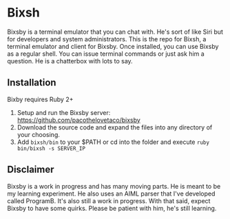 # Bixsh
Bixsby is a terminal emulator that you can chat with. He's sort of like Siri but for developers and system administrators. This is the repo for Bixsh, a terminal emulator and client for Bixsby. Once installed, you can use Bixsby as a regular shell. You can issue terminal commands or just ask him a question. He is a chatterbox with lots to say.

## Installation

Bixby requires Ruby 2+

  1. Setup and run the Bixsby server: https://github.com/pacothelovetaco/bixsby
  2. Download the source code and expand the files into any directory of your choosing.
  3. Add `bixsh/bin` to your $PATH or cd into the folder and execute `ruby bin/bixsh -s SERVER_IP`

## Disclaimer
Bixsby is a work in progress and has many moving parts. He is meant to be my learning experiment. He also uses an AIML parser that I've developed called ProgramB. It's also still a work in progress. With that said, expect Bixsby to have some quirks. Please be patient with him, he's still learning.
